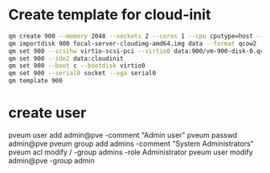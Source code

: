 # Create template for cloud-init

```bash
qm create 900 --memory 2048 --sockets 2 --cores 1 --cpu cputype=host --name ubuntu-2004 --net0 e1000,bridge=vmbr0
qm importdisk 900 focal-server-cloudimg-amd64.img data --format qcow2
qm set 900 --scsihw virtio-scsi-pci --virtio0 data:900/vm-900-disk-0.qcow2
qm set 900 --ide2 data:cloudinit
qm set 900 --boot c --bootdisk virtio0
qm set 900 --serial0 socket --vga serial0
qm template 900
```

# create user
pveum user add admin@pve -comment "Admin user"
pveum passwd admin@pve
pveum group add admins -comment "System Administrators"
pveum acl modify / -group admins -role Administrator
pveum user modify admin@pve -group admin
